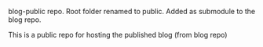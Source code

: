 blog-public repo.
Root folder renamed to public.
Added as submodule to the blog repo.

This is a public repo for hosting the published blog (from blog repo)
